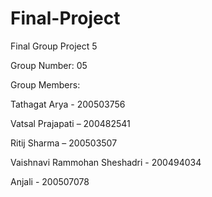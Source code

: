 # Final-Project
Final Group Project 5

Group Number: 05

Group Members:

Tathagat Arya - 200503756

Vatsal Prajapati – 200482541   

Ritij Sharma – 200503507

Vaishnavi Rammohan Sheshadri - 200494034

Anjali - 200507078
